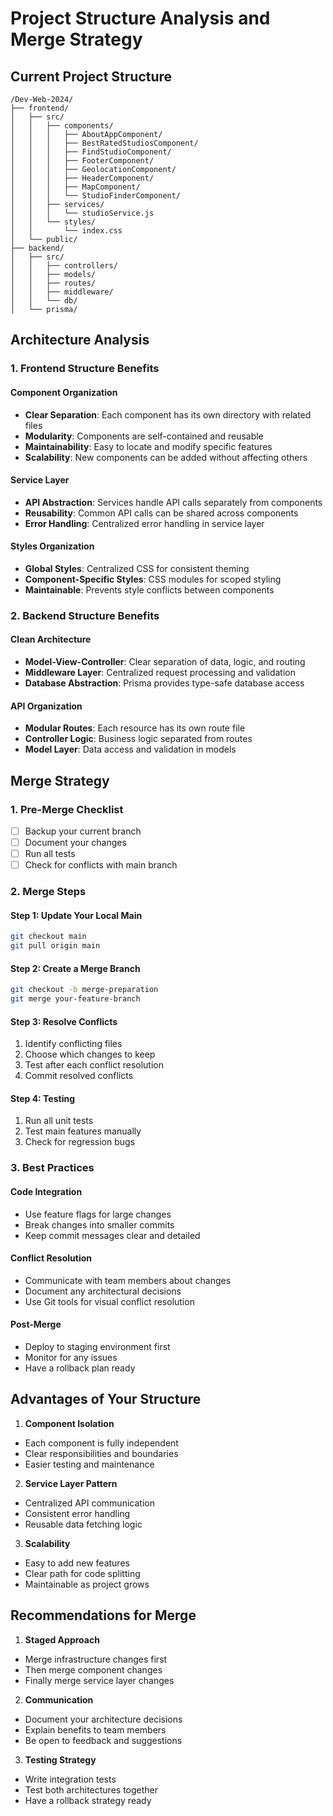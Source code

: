 # Project Structure Analysis and Merge Strategy

## Current Project Structure
```
/Dev-Web-2024/
├── frontend/
│   ├── src/
│   │   ├── components/
│   │   │   ├── AboutAppComponent/
│   │   │   ├── BestRatedStudiosComponent/
│   │   │   ├── FindStudioComponent/
│   │   │   ├── FooterComponent/
│   │   │   ├── GeolocationComponent/
│   │   │   ├── HeaderComponent/
│   │   │   ├── MapComponent/
│   │   │   └── StudioFinderComponent/
│   │   ├── services/
│   │   │   └── studioService.js
│   │   └── styles/
│   │       └── index.css
│   └── public/
├── backend/
│   ├── src/
│   │   ├── controllers/
│   │   ├── models/
│   │   ├── routes/
│   │   ├── middleware/
│   │   └── db/
│   └── prisma/
```

## Architecture Analysis

### 1. Frontend Structure Benefits

#### Component Organization
- **Clear Separation**: Each component has its own directory with related files
- **Modularity**: Components are self-contained and reusable
- **Maintainability**: Easy to locate and modify specific features
- **Scalability**: New components can be added without affecting others

#### Service Layer
- **API Abstraction**: Services handle API calls separately from components
- **Reusability**: Common API calls can be shared across components
- **Error Handling**: Centralized error handling in service layer

#### Styles Organization
- **Global Styles**: Centralized CSS for consistent theming
- **Component-Specific Styles**: CSS modules for scoped styling
- **Maintainable**: Prevents style conflicts between components

### 2. Backend Structure Benefits

#### Clean Architecture
- **Model-View-Controller**: Clear separation of data, logic, and routing
- **Middleware Layer**: Centralized request processing and validation
- **Database Abstraction**: Prisma provides type-safe database access

#### API Organization
- **Modular Routes**: Each resource has its own route file
- **Controller Logic**: Business logic separated from routes
- **Model Layer**: Data access and validation in models

## Merge Strategy

### 1. Pre-Merge Checklist
- [ ] Backup your current branch
- [ ] Document your changes
- [ ] Run all tests
- [ ] Check for conflicts with main branch

### 2. Merge Steps

#### Step 1: Update Your Local Main
```bash
git checkout main
git pull origin main
```

#### Step 2: Create a Merge Branch
```bash
git checkout -b merge-preparation
git merge your-feature-branch
```

#### Step 3: Resolve Conflicts
1. Identify conflicting files
2. Choose which changes to keep
3. Test after each conflict resolution
4. Commit resolved conflicts

#### Step 4: Testing
1. Run all unit tests
2. Test main features manually
3. Check for regression bugs

### 3. Best Practices

#### Code Integration
- Use feature flags for large changes
- Break changes into smaller commits
- Keep commit messages clear and detailed

#### Conflict Resolution
- Communicate with team members about changes
- Document any architectural decisions
- Use Git tools for visual conflict resolution

#### Post-Merge
- Deploy to staging environment first
- Monitor for any issues
- Have a rollback plan ready

## Advantages of Your Structure

1. **Component Isolation**
- Each component is fully independent
- Clear responsibilities and boundaries
- Easier testing and maintenance

2. **Service Layer Pattern**
- Centralized API communication
- Consistent error handling
- Reusable data fetching logic

3. **Scalability**
- Easy to add new features
- Clear path for code splitting
- Maintainable as project grows

## Recommendations for Merge

1. **Staged Approach**
- Merge infrastructure changes first
- Then merge component changes
- Finally merge service layer changes

2. **Communication**
- Document your architecture decisions
- Explain benefits to team members
- Be open to feedback and suggestions

3. **Testing Strategy**
- Write integration tests
- Test both architectures together
- Have a rollback strategy ready